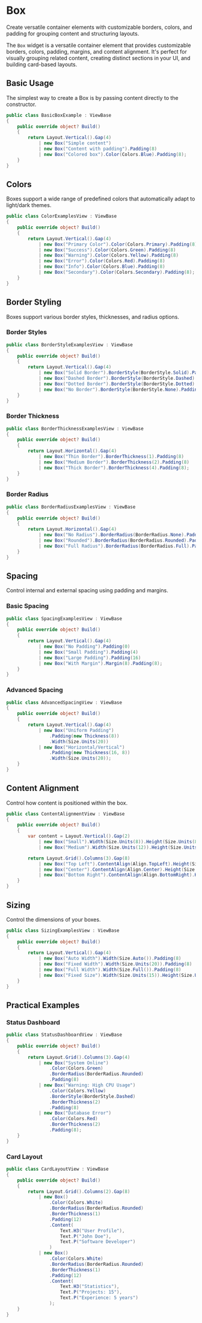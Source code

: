 # Box

<Ingress>
Create versatile container elements with customizable borders, colors, and padding for grouping content and structuring layouts.
</Ingress>

The `Box` widget is a versatile container element that provides customizable borders, colors, padding, margins, and content alignment. It's perfect for visually grouping related content, creating distinct sections in your UI, and building card-based layouts.

## Basic Usage

The simplest way to create a Box is by passing content directly to the constructor.

```csharp demo-tabs
public class BasicBoxExample : ViewBase
{
    public override object? Build()
    {
        return Layout.Vertical().Gap(4)
            | new Box("Simple content")
            | new Box("Content with padding").Padding(8)
            | new Box("Colored box").Color(Colors.Blue).Padding(8);
    }
}
```

## Colors

Boxes support a wide range of predefined colors that automatically adapt to light/dark themes.

```csharp demo-tabs
public class ColorExamplesView : ViewBase
{
    public override object? Build()
    {
        return Layout.Vertical().Gap(4)
            | new Box("Primary Color").Color(Colors.Primary).Padding(8)
            | new Box("Success").Color(Colors.Green).Padding(8)
            | new Box("Warning").Color(Colors.Yellow).Padding(8)
            | new Box("Error").Color(Colors.Red).Padding(8)
            | new Box("Info").Color(Colors.Blue).Padding(8)
            | new Box("Secondary").Color(Colors.Secondary).Padding(8);
    }
}
```

## Border Styling

Boxes support various border styles, thicknesses, and radius options.

### Border Styles

```csharp demo-tabs
public class BorderStyleExamplesView : ViewBase
{
    public override object? Build()
    {
        return Layout.Vertical().Gap(4)
            | new Box("Solid Border").BorderStyle(BorderStyle.Solid).Padding(8)
            | new Box("Dashed Border").BorderStyle(BorderStyle.Dashed).Padding(8)
            | new Box("Dotted Border").BorderStyle(BorderStyle.Dotted).Padding(8)
            | new Box("No Border").BorderStyle(BorderStyle.None).Padding(8);
    }
}
```

### Border Thickness

```csharp demo-tabs
public class BorderThicknessExamplesView : ViewBase
{
    public override object? Build()
    {
        return Layout.Horizontal().Gap(4)
            | new Box("Thin Border").BorderThickness(1).Padding(8)
            | new Box("Medium Border").BorderThickness(2).Padding(8)
            | new Box("Thick Border").BorderThickness(4).Padding(8);
    }
}
```

### Border Radius

```csharp demo-tabs
public class BorderRadiusExamplesView : ViewBase
{
    public override object? Build()
    {
        return Layout.Horizontal().Gap(4)
            | new Box("No Radius").BorderRadius(BorderRadius.None).Padding(8)
            | new Box("Rounded").BorderRadius(BorderRadius.Rounded).Padding(8)
            | new Box("Full Radius").BorderRadius(BorderRadius.Full).Padding(8);
    }
}
```

## Spacing

Control internal and external spacing using padding and margins.

### Basic Spacing

```csharp demo-tabs
public class SpacingExamplesView : ViewBase
{
    public override object? Build()
    {
        return Layout.Vertical().Gap(4)
            | new Box("No Padding").Padding(0)
            | new Box("Small Padding").Padding(4)
            | new Box("Large Padding").Padding(16)
            | new Box("With Margin").Margin(8).Padding(8);
    }
}
```

### Advanced Spacing

```csharp demo-tabs
public class AdvancedSpacingView : ViewBase
{
    public override object? Build()
    {
        return Layout.Vertical().Gap(4)
            | new Box("Uniform Padding")
                .Padding(new Thickness(8))
                .Width(Size.Units(20))
            | new Box("Horizontal/Vertical")
                .Padding(new Thickness(16, 8))
                .Width(Size.Units(20));
    }
}
```

## Content Alignment

Control how content is positioned within the box.

```csharp demo-tabs
public class ContentAlignmentView : ViewBase
{
    public override object? Build()
    {
        var content = Layout.Vertical().Gap(2)
            | new Box("Small").Width(Size.Units(8)).Height(Size.Units(8)).Color(Colors.Blue)
            | new Box("Medium").Width(Size.Units(12)).Height(Size.Units(8)).Color(Colors.Green);

        return Layout.Grid().Columns(3).Gap(8)
            | new Box("Top Left").ContentAlign(Align.TopLeft).Height(Size.Units(20)).Padding(8) | content
            | new Box("Center").ContentAlign(Align.Center).Height(Size.Units(20)).Padding(8) | content
            | new Box("Bottom Right").ContentAlign(Align.BottomRight).Height(Size.Units(20)).Padding(8) | content;
    }
}
```

## Sizing

Control the dimensions of your boxes.

```csharp demo-tabs
public class SizingExamplesView : ViewBase
{
    public override object? Build()
    {
        return Layout.Vertical().Gap(4)
            | new Box("Auto Width").Width(Size.Auto()).Padding(8)
            | new Box("Fixed Width").Width(Size.Units(20)).Padding(8)
            | new Box("Full Width").Width(Size.Full()).Padding(8)
            | new Box("Fixed Size").Width(Size.Units(15)).Height(Size.Units(10)).Padding(8);
    }
}
```

## Practical Examples

### Status Dashboard

```csharp demo-tabs
public class StatusDashboardView : ViewBase
{
    public override object? Build()
    {
        return Layout.Grid().Columns(3).Gap(4)
            | new Box("System Online")
                .Color(Colors.Green)
                .BorderRadius(BorderRadius.Rounded)
                .Padding(8)
            | new Box("Warning: High CPU Usage")
                .Color(Colors.Yellow)
                .BorderStyle(BorderStyle.Dashed)
                .BorderThickness(2)
                .Padding(8)
            | new Box("Database Error")
                .Color(Colors.Red)
                .BorderThickness(2)
                .Padding(8);
    }
}
```

### Card Layout

```csharp demo-tabs
public class CardLayoutView : ViewBase
{
    public override object? Build()
    {
        return Layout.Grid().Columns(2).Gap(8)
            | new Box()
                .Color(Colors.White)
                .BorderRadius(BorderRadius.Rounded)
                .BorderThickness(1)
                .Padding(12)
                .Content(
                    Text.H3("User Profile"),
                    Text.P("John Doe"),
                    Text.P("Software Developer")
                )
            | new Box()
                .Color(Colors.White)
                .BorderRadius(BorderRadius.Rounded)
                .BorderThickness(1)
                .Padding(12)
                .Content(
                    Text.H3("Statistics"),
                    Text.P("Projects: 15"),
                    Text.P("Experience: 5 years")
                );
    }
}
```

<WidgetDocs Type="Ivy.Box" ExtensionTypes="Ivy.BoxExtensions" SourceUrl="https://github.com/Ivy-Interactive/Ivy-Framework/blob/main/Ivy/Widgets/Primitives/Box.cs"/>
